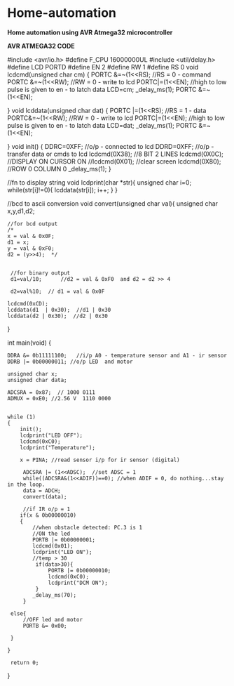 # Home-automation
**Home automation using AVR Atmega32 microcontroller**

**AVR ATMEGA32 CODE**

#include <avr/io.h>
#define F_CPU 16000000UL
#include <util/delay.h>
#define LCD PORTD
#define EN 2
#define RW 1
#define RS 0
void lcdcmd(unsigned char cm)
{
	PORTC &=~(1<<RS);  //RS = 0 - command
	PORTC &=~(1<<RW); //RW = 0 - write to lcd
	PORTC|=(1<<EN);  //high to low pulse is given to en - to latch data
	LCD=cm;
	_delay_ms(1);
	PORTC &=~(1<<EN); 
	
}
void lcddata(unsigned char dat)
{
	PORTC |=(1<<RS);  //RS = 1 - data
	PORTC&=~(1<<RW);  //RW = 0 - write to lcd
	PORTC|=(1<<EN);  //high to low pulse is given to en - to latch data
	LCD=dat;
	_delay_ms(1);
	PORTC &=~(1<<EN);
	
}
void init() {
	DDRC=0XFF;  //o/p - connected to lcd
	DDRD=0XFF;  //o/p - transfer data or cmds to lcd
	lcdcmd(0X38); //8 BIT 2 LINES
	lcdcmd(0X0C); //DISPLAY ON CURSOR ON 
	//lcdcmd(0X01); //clear screen
	lcdcmd(0X80); //ROW 0 COLUMN 0
	_delay_ms(1);
}

//fn to display string
void lcdprint(char *str){
	unsigned char i=0;
	while(str[i]!=0){
		lcddata(str[i]);
		i++;
	}
}

//bcd to ascii conversion
void convert(unsigned char val){
	unsigned char x,y,d1,d2;
	
	//for bcd output
	/*
	x = val & 0x0F;
	d1 = x;
	y = val & 0xF0;
	d2 = (y>>4);  */

	
	 //for binary output  
	 d1=val/10;      //d2 = val & 0xF0  and d2 = d2 >> 4
	 
	 d2=val%10;  // d1 = val & 0x0F
	
	lcdcmd(0xCD);
	lcddata(d1  | 0x30);  //d1 | 0x30
	lcddata(d2 | 0x30);  //d2 | 0x30 
}


int main(void)
{  
	
    DDRA &= 0b11111100;   //i/p A0 - temperature sensor and A1 - ir sensor
	DDRB |= 0b00000011; //o/p LED  and motor
	
	unsigned char x;
	unsigned char data;
	
	ADCSRA = 0x87;  // 1000 0111
	ADMUX = 0xE0; //2.56 V  1110 0000
	 
	
    while (1) 
    {
		init();
		lcdprint("LED OFF");
		lcdcmd(0xC0);
		lcdprint("Temperature");
		
		x = PINA; //read sensor i/p for ir sensor (digital)
		
		 ADCSRA |= (1<<ADSC);  //set ADSC = 1
		 while((ADCSRA&(1<<ADIF))==0); //when ADIF = 0, do nothing...stay in the loop.
		 data = ADCH;  
		 convert(data);
		 
		 //if IR o/p = 1
		if(x & 0b00000010)
		{
			//when obstacle detected: PC.3 is 1
			//ON the led
			PORTB |= 0b00000001; 
			lcdcmd(0x01);
			lcdprint("LED ON");
			//temp > 30
			 if(data>30){
				 PORTB |= 0b00000010;
				 lcdcmd(0xC0);
				 lcdprint("DCM ON");
			 }
			_delay_ms(70);
         }

	 else{
		 //OFF led and motor
		 PORTB &= 0x00;
		 			
	 }

	}
	 
	 return 0;
}
